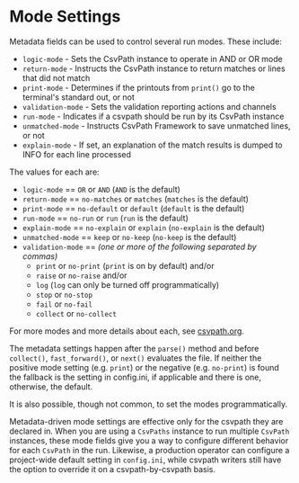 
# Mode Settings

Metadata fields can be used to control several run modes. These include:
- `logic-mode` - Sets the CsvPath instance to operate in AND or OR mode
- `return-mode` - Instructs the CsvPath instance to return matches or lines that did not match
- `print-mode` - Determines if the printouts from `print()` go to the terminal's standard out, or not
- `validation-mode` - Sets the validation reporting actions and channels
- `run-mode` - Indicates if a csvpath should be run by its CsvPath instance
- `unmatched-mode` - Instructs CsvPath Framework to save unmatched lines, or not
- `explain-mode` - If set, an explanation of the match results is dumped to INFO for each line processed

The values for each are:

- `logic-mode` == `OR` or `AND` (`AND` is the default)
- `return-mode` == `no-matches` or `matches` (`matches` is the default)
- `print-mode` == `no-default` or `default` (`default` is the default)
- `run-mode` == `no-run` or `run` (`run` is the default)
- `explain-mode` == `no-explain` or `explain` (`no-explain` is the default)
- `unmatched-mode` == `keep` or `no-keep` (`no-keep` is the default)
- `validation-mode` == _(one or more of the following separated by commas)_
    - `print` or `no-print` (`print` is on by default) and/or
    - `raise` or `no-raise` and/or
    - `log` (`log` can only be turned off programmatically)
    - `stop` or `no-stop`
    - `fail` or `no-fail`
    - `collect` or `no-collect`

For more modes and more details about each, see [csvpath.org](https://www.csvpath.org).

The metadata settings happen after the `parse()` method and before `collect()`, `fast_forward()`, or `next()` evaluates the file. If neither the positive mode setting (e.g. `print`) or the negative (e.g. `no-print`) is found the fallback is the setting in config.ini, if applicable and there is one, otherwise, the default.

It is also possible, though not common, to set the modes programmatically.

Metadata-driven mode settings are effective only for the csvpath they are declared in. When you are using a `CsvPaths` instance to run multiple `CsvPath` instances, these mode fields give you a way to configure different behavior for each `CsvPath` in the run. Likewise, a production operator can configure a project-wide default setting in `config.ini`, while csvpath writers still have the option to override it on a csvpath-by-csvpath basis.


